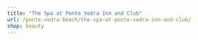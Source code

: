 ```yaml
---
title: "The Spa at Ponte Vedra Inn and Club"
url: /ponte-vedra-beach/the-spa-at-ponte-vedra-inn-and-club/
shop: beauty
---
```

